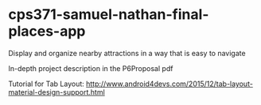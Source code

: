 # cps371-samuel-nathan-final-places-app
Display and organize nearby attractions in a way that is easy to navigate

In-depth project description in the P6Proposal pdf

Tutorial for Tab Layout: http://www.android4devs.com/2015/12/tab-layout-material-design-support.html
